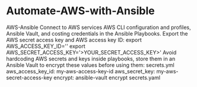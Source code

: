 # Automate-AWS-with-Ansible
AWS-Ansible
Connect to AWS services 
AWS CLI configuration and profiles, Ansible Vault, and costing credentials in the Ansible Playbooks.
Export the AWS secret access key and AWS access key ID: 
    export AWS_ACCESS_KEY_ID='<YOUR ACCESS_KEY_ID>'
    export AWS_SECRET_ACCESS_KEY='>YOUR_SECRET_ACCESS_KEY>'
Avoid hardcoding AWS secrets and keys inside playbooks, store them in an Ansible Vault to encrypt these values before using them:
    secrets.yml      aws_access_key_id: my-aws-access-key-id
                     aws_secret_key: my-aws-secret-access-key
    encrypt:         ansible-vault encrypt secrets.yaml

